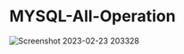# MYSQL-All-Operation
![Screenshot 2023-02-23 203328](https://user-images.githubusercontent.com/84500245/220953693-baec4691-3f58-44d7-a439-184764ee5cd6.jpg)
